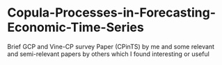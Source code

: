 # Copula-Processes-in-Forecasting-Economic-Time-Series
Brief GCP and Vine-CP survey Paper (CPinTS) by me and some relevant and semi-relevant papers by others which I found interesting or useful
